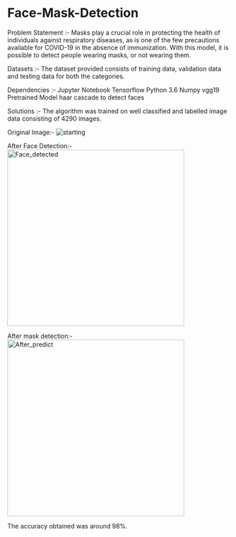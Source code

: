 # Face-Mask-Detection

Problem Statement :- 
Masks play a crucial role in protecting the health of individuals against respiratory diseases, as is one of the few precautions available for COVID-19 in the absence of immunization. With this model, it is possible to detect people wearing masks, or not wearing them.

Datasets :- 
The dataset provided consists of training data, validation data and testing data for both the categories.

Dependencies :- 
Jupyter Notebook
Tensorflow
Python 3.6
Numpy
vgg19 Pretrained Model
haar cascade to detect faces

Solutions :- 
The algorithm was trained on well classified and labelled image data consisting of 4290 images.

Original Image:-
![starting](https://github.com/sumitpardhiya/Face-Mask-Detection/assets/53400550/3c727f31-46e2-46ce-9013-844fedf0af73)

After Face Detection:-
<img width="400" alt="Face_detected" src="https://github.com/sumitpardhiya/Face-Mask-Detection/assets/53400550/59bf97e6-a1d4-4c59-9adc-04c3eb2e8532">

After mask detection:-
<img width="400" alt="After_predict" src="https://github.com/sumitpardhiya/Face-Mask-Detection/assets/53400550/6c9ab43a-948d-425b-a9fd-ee29bb19990e">


The accuracy obtained was around 98%.
